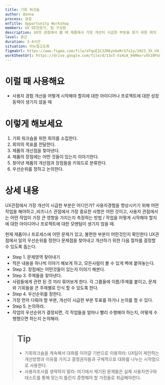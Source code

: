 ```yaml
---
title: 기회 워크숍
author: donna
process: 공감
enTitle: Opportunity Workshop
members: UX UI전문가, 팀 구성원
description: UX의 관점에서 볼 때 제품에서 가장 개선이 시급한 부분을 찾기 위한 회의
level: 중간
duration: 3-4시간
situation: 리뉴얼고도화
figmaUrl: https://www.figma.com/file/oTquE1C3ZHEynkeRrS7x2y/2023_3X_UX-Card_WorkSheet_Ver.3?node-id=11%3A86&t=S78VoafWiPUw20Ek-1
workSheetUrl: https://drive.google.com/file/d/13xT-VzHzA_94MmxrvXV10Px8tcgPsEz8/view?usp=sharing
---
```

<!-- 프로세스별 보기: 공감, 설계, 프로토타입, 테스트 -->
<!--duration은 분단위로 숫자만 적어주세요-->
<!--level: 쉬움, 중간, 어려움-->
<!--개인작업, 신규런칭, 리뉴얼고도화-->

# 이럴 때 사용해요

- 사용자 경험 개선을 어떻게 시작해야 할지에 대한 아이디어나 프로젝트에 대한 성장 동력이 생기지 않을 때

# 이렇게 해보세요

1. 기회 워크숍을 위한 회의를 소집한다.
2. 회의의 목표를 전달한다.
3. 제품의 개선점을 찾아낸다.
4. 제품의 장점에는 어떤 것들이 있는지 이야기한다.
5. 찾아낸 제품의 개선점과 장점들을 키워드로 분류한다.
6. 우선순위를 정하고 논의한다.


# 상세 내용

UX관점에서 가장 개선이 시급한 부분은 어디인가? 사용자경험을 향상시키기 위해 어떤 작업을 해야하고 ,비즈니스 관점에서 가장 중요한 사항은 어떤 것이고, 사용자 관점에서는 어떤 작업이 가장 큰 영향을 가지는지 측정하는 방법 / 작업을 어떻게 시작해야 할지에 대한 아이디어나 프로젝트에 대한 모멘텀이 생기지 않을 때.

현재 제품이나 프로세스에 어떤 문제가 있고, 불편한 부분이 어떤것인지 확인한다
UX관점에서 일의 우선순위를 정한다
문제점을 찾아내고 개선하기 위한 다음 절차를 결정할 수 있도록 돕는다.

- Step 1. 문제영역 찾아내기
- 적은 내용을 하나씩 이야기 해보게 하고, 모든사람이 볼 수 있게 벽에 붙여놓는다.
- Step 2. 장점에는 어떤것들이 있는지 이야기 해본다.
- Step 3. 주제들을 찾아낸다.
- 사람들에게 관련 된 것 끼리 묶어보게 한다. 각 그룹들에 이름/주제를 붙이고, 문제와 기회들을 큰 주제별로 인식 할 수 있도록 한다.
- Step 4. 우선순위를 정한다.
- 가장 먼저 다뤄야 할 부분, 개선이 시급한 부분 투표를 하거나 논의를 할 수 있다.
- Step 5. 논의하라.
- 작업의 우선순위가 결정되면, 각 작업들을 얼마나 빨리 수행해야 하는지, 어떻게 수행했으면 하는지 논의해라.

> # Tip
> 
> - 기회워크숍을 계속해서 대화를 이어갈 기반으로 이용하라: UX팀이 제안하는 개선방향과 이유를 가지고 결정권자들과 구체적으로 대화를 나누는 시작점으로 사용한다.
> - 사용자조사를 생략하지 말라: 여기에서 제기된 문제들은 실제 사용자연구와 테스트를 통해 맞는지 틀린지 증명해야 할 가정들로 취급해야한다.

